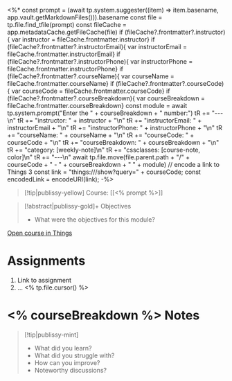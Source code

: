 <%* const prompt = (await tp.system.suggester((item) => item.basename, app.vault.getMarkdownFiles())).basename
const file = tp.file.find_tfile(prompt)
const fileCache = app.metadataCache.getFileCache(file)
if (fileCache?.frontmatter?.instructor){ var instructor = fileCache.frontmatter.instructor}
if (fileCache?.frontmatter?.instructorEmail){ var instructorEmail = fileCache.frontmatter.instructorEmail}
if (fileCache?.frontmatter?.instructorPhone){ var instructorPhone = fileCache.frontmatter.instructorPhone}
if (fileCache?.frontmatter?.courseName){ var courseName = fileCache.frontmatter.courseName}
if (fileCache?.frontmatter?.courseCode){ var courseCode = fileCache.frontmatter.courseCode}
if (fileCache?.frontmatter?.courseBreakdown){ var courseBreakdown = fileCache.frontmatter.courseBreakdown}
const module = await tp.system.prompt("Enter the " + courseBreakdown + " number:")
tR += "---\n"
tR += "instructor: " + instructor + "\n"
tR += "instructorEmail: " + instructorEmail + "\n"
tR += "instructorPhone: " + instructorPhone + "\n"
tR += "courseName: " + courseName + "\n"
tR += "courseCode: " + courseCode + "\n"
tR += "courseBreakdown: " + courseBreakdown + "\n"
tR += "category: [weekly-note]\n"
tR += "cssclasses: [course-note, color]\n"
tR += "---\n"
await tp.file.move(file.parent.path + "/" + courseCode + " - " + courseBreakdown + " " + module) 
// encode a link to Things 3
const link = "things:///show?query=" + courseCode;
const encodedLink = encodeURI(link); -%>
>[!tip|publissy-yellow] Course:  [[<% prompt %>]]

>[!abstract|publissy-gold]+ Objectives
>  
> - What were the objectives for this module?

[Open course in Things](<% encodedLink %>)
# Assignments
1. Link to assignment
2. ...
<% tp.file.cursor() %>

# <% courseBreakdown %> Notes

>[!tip|publissy-mint]
> - What did you learn?
> - What did you struggle with?
> - How can you improve?
> - Noteworthy discussions?

